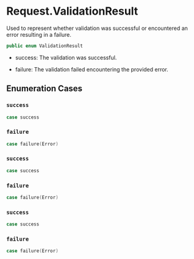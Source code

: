 # Request.ValidationResult

Used to represent whether validation was successful or encountered an error resulting in a failure.

``` swift
public enum ValidationResult 
```

  - success: The validation was successful.

  - failure: The validation failed encountering the provided error.

## Enumeration Cases

### `success`

``` swift
case success
```

### `failure`

``` swift
case failure(Error)
```

### `success`

``` swift
case success
```

### `failure`

``` swift
case failure(Error)
```

### `success`

``` swift
case success
```

### `failure`

``` swift
case failure(Error)
```
